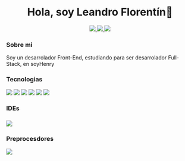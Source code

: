 <div id="header" align="center">
    <h1>Hola, soy Leandro Florentín👋</h1>
</div>
<p align="center">
<a href="https://www.linkedin.com/in/leandro-florentin/"><img src="https://img.shields.io/badge/LinkedIn-0077B5?style=for-the-badge&logo=linkedin&logoColor=white"/> </a>
<a href="https://www.codewars.com/users/Leandro5622"><img src="https://img.shields.io/badge/-CodeWars-121216?style=for-the-badge&logo=CodeWars&logoColor=red"/> </a>
<a href="mailto:leandro.florentin@hotmail.com"><img src="https://img.shields.io/badge/Gmail-D14836?style=for-the-badge&logo=gmail&logoColor=white"/> </a>
</p>
<div>
    <h3>Sobre mi</h3>
        <p>Soy un desarrolador Front-End, estudiando para ser desarrolador Full-Stack, en soyHenry</p>
</div>
<div>
    <h3>Tecnologias</h3>
    <img src="https://img.shields.io/badge/-HTML-333333?style=flat&logo=HTML5"/>
    <img src="https://img.shields.io/badge/-CSS-333333?style=flat&logo=CSS3&logoColor=1572B6"/>
    <img src="https://img.shields.io/badge/-JavaScript-333333?style=flat&logo=javascript"/>
    <img src="https://img.shields.io/badge/-Bootstrap-333333?style=flat&logo=bootstrap&logoColor=563D7C"/>
    <img src="https://img.shields.io/badge/-React-333333?style=flat&logo=react"/>
    <img src="https://img.shields.io/badge/-Redux-333333?style=flat&logo=redux&logoColor=7649BB"/>
</div>
<h3>IDEs<h3>
<img src="https://img.shields.io/badge/-Visual%20Studio%20Code-333333?style=flat&logo=visual-studio-code&logoColor=007ACC"/>
<h3>Preprocesdores</h3>
<img src="https://img.shields.io/badge/-Sass-333333?style=flat&logo=sass&logoColor=ff69b4" />
